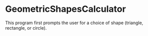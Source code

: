 # GeometricShapesCalculator
This program first prompts the user for a choice of shape (triangle, rectangle, or circle).
